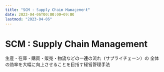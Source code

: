 ```yaml
---
title: "SCM : Supply Chain Management"
date: 2023-04-06T00:00:00+09:00
lastmod: "2023-04-06"
---
```

# SCM : Supply Chain Management

生産・在庫・購買・販売・物流などの一連の流れ（サプライチェーン）の
全体の効率を大幅に向上させることを目指す経営管理手法
